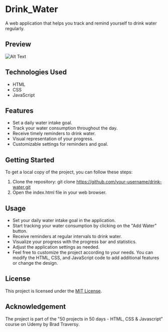 # Drink_Water
A web application that helps you track and remind yourself to drink water regularly.

## Preview

![Alt Text](img/gif_name.gif)

## Technologies Used

- HTML
- CSS
- JavaScript

## Features

- Set a daily water intake goal.
- Track your water consumption throughout the day.
- Receive timely reminders to drink water.
- Visual representation of your progress.
- Customizable settings for reminders and goal.

## Getting Started

To get a local copy of the project, you can follow these steps:

1. Clone the repository: git clone https://github.com/your-username/drink-water.git
2. Open the index.html file in your web browser.

## Usage
- Set your daily water intake goal in the application.
- Start tracking your water consumption by clicking on the "Add Water" button.
- Receive reminders at regular intervals to drink water.
- Visualize your progress with the progress bar and statistics.
- Adjust the application settings as needed.
- Feel free to customize the project according to your needs. You can modify the HTML, CSS, and JavaScript code to add additional features or change the design.

## License

This project is licensed under the [MIT License](LICENSE).

## Acknowledgement

The project is part of the "50 projects in 50 days - HTML, CSS & Javascript" course on Udemy by Brad Traversy.

